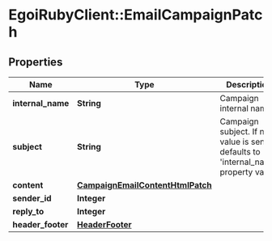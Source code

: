 # EgoiRubyClient::EmailCampaignPatch

## Properties
Name | Type | Description | Notes
------------ | ------------- | ------------- | -------------
**internal_name** | **String** | Campaign internal name | [optional] 
**subject** | **String** | Campaign subject. If no value is sent, defaults to &#39;internal_name&#39; property value | [optional] 
**content** | [**CampaignEmailContentHtmlPatch**](CampaignEmailContentHtmlPatch.md) |  | [optional] 
**sender_id** | **Integer** |  | [optional] 
**reply_to** | **Integer** |  | [optional] 
**header_footer** | [**HeaderFooter**](HeaderFooter.md) |  | [optional] 


